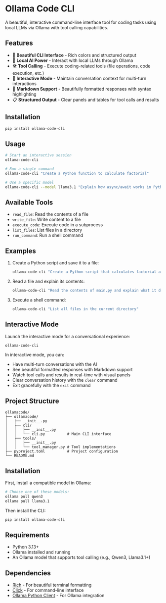 # Ollama Code CLI

A beautiful, interactive command-line interface tool for coding tasks using local LLMs via Ollama with tool calling capabilities.

## Features

- 🎨 **Beautiful CLI Interface** - Rich colors and structured output
- 🤖 **Local AI Power** - Interact with local LLMs through Ollama
- 🛠️ **Tool Calling** - Execute coding-related tools (file operations, code execution, etc.)
- 💬 **Interactive Mode** - Maintain conversation context for multi-turn interactions
- 📝 **Markdown Support** - Beautifully formatted responses with syntax highlighting
- 📋 **Structured Output** - Clear panels and tables for tool calls and results

## Installation

```bash
pip install ollama-code-cli
```

## Usage

```bash
# Start an interactive session
ollama-code-cli

# Run a single command
ollama-code-cli "Create a Python function to calculate factorial"

# Use a specific model
ollama-code-cli --model llama3.1 "Explain how async/await works in Python"
```

## Available Tools

- `read_file`: Read the contents of a file
- `write_file`: Write content to a file
- `execute_code`: Execute code in a subprocess
- `list_files`: List files in a directory
- `run_command`: Run a shell command

## Examples

1. Create a Python script and save it to a file:
   ```bash
   ollama-code-cli "Create a Python script that calculates factorial and save it to a file named factorial.py"
   ```

2. Read a file and explain its contents:
   ```bash
   ollama-code-cli "Read the contents of main.py and explain what it does"
   ```

3. Execute a shell command:
   ```bash
   ollama-code-cli "List all files in the current directory"
   ```

## Interactive Mode

Launch the interactive mode for a conversational experience:

```bash
ollama-code-cli
```

In interactive mode, you can:
- Have multi-turn conversations with the AI
- See beautiful formatted responses with Markdown support
- Watch tool calls and results in real-time with visual panels
- Clear conversation history with the `clear` command
- Exit gracefully with the `exit` command

## Project Structure

```
ollamacode/
├── ollamacode/
│   ├── __init__.py
│   ├── cli/
│   │   ├── __init__.py
│   │   └── cli.py          # Main CLI interface
│   ├── tools/
│   │   ├── __init__.py
│   │   └── tool_manager.py # Tool implementations
├── pyproject.toml          # Project configuration
└── README.md
```

## Installation

First, install a compatible model in Ollama:
```bash
# Choose one of these models:
ollama pull qwen3
ollama pull llama3.1
```

Then install the CLI:
```bash
pip install ollama-code-cli
```

## Requirements

- Python 3.13+
- Ollama installed and running
- An Ollama model that supports tool calling (e.g., Qwen3, Llama3.1+)

## Dependencies

- [Rich](https://github.com/Textualize/rich) - For beautiful terminal formatting
- [Click](https://click.palletsprojects.com/) - For command-line interface
- [Ollama Python Client](https://github.com/ollama/ollama-python) - For Ollama integration